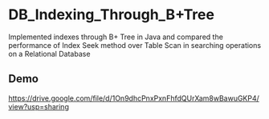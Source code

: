 
# DB_Indexing_Through_B+Tree

Implemented indexes through B+ Tree in Java and compared the performance of Index Seek method over Table Scan in searching operations on a Relational Database

## Demo

https://drive.google.com/file/d/1On9dhcPnxPxnFhfdQUrXam8wBawuGKP4/view?usp=sharing
